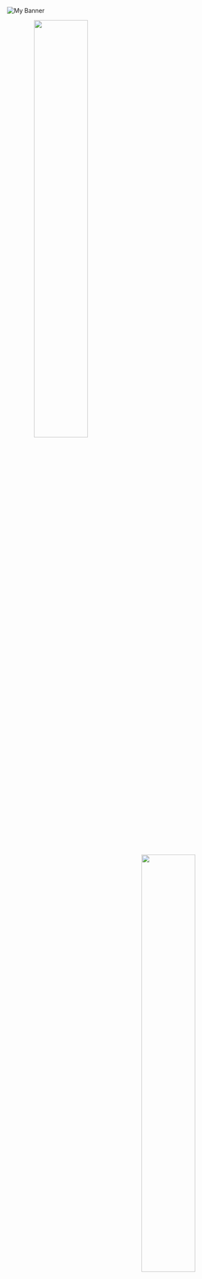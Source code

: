 ![My Banner](https://github.com/wmohseni7/wmohseni7/blob/main/assets/images/45044791_9105998.png)
<div align="center">
  <img align="left" src="https://github-readme-stats.vercel.app/api?username=wmohseni7&show_icons=true&theme=radical" width="50%"/>
  <img align="right" src="https://github-readme-streak-stats.herokuapp.com/?user=wmohseni7&theme=dark" width="50%"/>
</div>

<!-- ![Your GitHub stats](https://github-readme-stats.vercel.app/api?username=wmohseni7&show_icons=true&theme=radical&width=400)
![GitHub Streak](https://github-readme-streak-stats.herokuapp.com/?user=wmohseni7&theme=dark&width=380) -->
<!--![Top Langs](https://github-readme-stats.vercel.app/api/top-langs/?username=wmohseni7&layout=compact)
![Profile Views](https://komarev.com/ghpvc/?username=wmohseni7) -->
